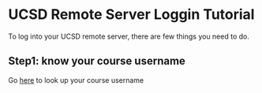 # UCSD Remote Server Loggin Tutorial
To log into your UCSD remote server, there are few things you need to do.
## Step1: know your course username
Go [here](https://sdacs.ucsd.edu/~icc/index.php) to look up your course username
